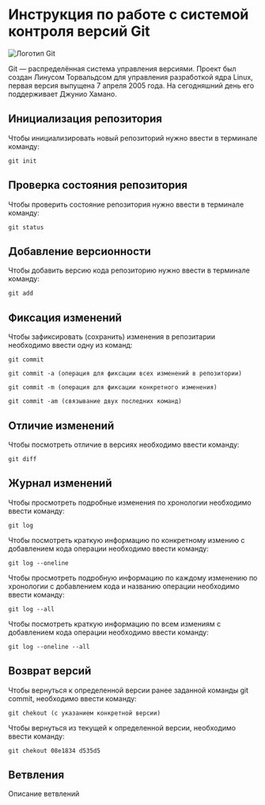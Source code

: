 #  **Инструкция по работе с системой контроля версий Git**

![Логотип Git](Git.JPG)

Git — распределённая система управления версиями. Проект был создан Линусом Торвальдсом для управления разработкой ядра Linux, первая версия выпущена 7 апреля 2005 года. На сегодняшний день его поддерживает Джунио Хамано.

## Инициализация репозитория

Чтобы инициализировать новый репозиторий нужно ввести в терминале команду:

    git init

## Проверка состояния репозитория

Чтобы проверить состояние репозитория нужно ввести в терминале команду:

    git status

## Добавление версионности

Чтобы добавить версию кода репозиторию нужно ввести в терминале команду:

    git add

## Фиксация изменений

Чтобы зафиксировать (сохранить) изменения в репозитарии необходимо ввести одну из команд:

    git commit

    git commit -a (операция для фиксации всех изменений в репозитории)

    git commit -m (операция для фиксации конкретного изменения)

    git commit -am (связывание двух последних команд)

## Отличие изменений

Чтобы посмотреть отличие в версиях необходимо ввести команду:

    git diff

## Журнал изменений

Чтобы просмотреть подробные изменения по хронологии необходимо ввести команду:

    git log

Чтобы посмотреть краткую информацию по конкретному измению с добавлением кода операции необходимо ввести команду:

    git log --oneline

Чтобы просмотреть подробную информацию по каждому изменению по хронологии с добавлением кода и названию операции необходимо ввести команду:

    git log --all

Чтобы посмотреть краткую информацию по всем измениям с добавлением кода операции необходимо ввести команду:

    git log --oneline --all

## Возврат версий

Чтобы вернуться к определенной версии ранее заданной команды git commit, необходимо ввести команду:

    git chekout (с указанием конкретной версии)

Чтобы вернуться из текущей к определенной версии, необходимо ввести команду:

    git chekout 08e1834 d535d5

## Ветвления

Описание ветвлений
